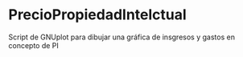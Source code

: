 PrecioPropiedadIntelctual
=========================

Script de GNUplot para dibujar una gráfica de insgresos y gastos en concepto de PI
